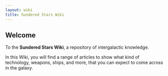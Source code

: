 ```yaml
---
layout: wiki
title: Sundered Stars Wiki
---
```


## Welcome 
To the **Sundered Stars Wiki**, a repository of intergalactic knowledge.

In this Wiki, you will find a range of articles to show what kind of technology, weapons, ships, and more, that you can expect to come across in the galaxy.




